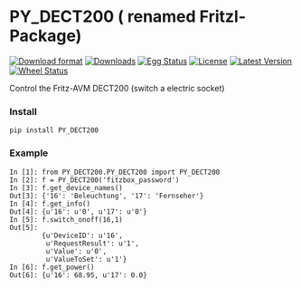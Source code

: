 PY_DECT200 ( renamed Fritzl-Package)
======

[![Download format](https://pypip.in/format/Fritzl/badge.png)](https://pypi.python.org/pypi/Fritzl/)
[![Downloads](https://pypip.in/download/Fritzl/badge.png)](https://pypi.python.org/pypi/Fritzl/)
[![Egg Status](https://pypip.in/egg/Fritzl/badge.png)](https://pypi.python.org/pypi/Fritzl/)
[![License](https://pypip.in/license/Fritzl/badge.png)](https://pypi.python.org/pypi/Fritzl/)
[![Latest Version](https://pypip.in/version/Fritzl/badge.png)](https://pypi.python.org/pypi/Fritzl/)
[![Wheel Status](https://pypip.in/wheel/Fritzl/badge.png)](https://pypi.python.org/pypi/Fritzl/)


Control the Fritz-AVM DECT200 (switch a electric socket)

### Install

```
pip install PY_DECT200
```


### Example

```
In [1]: from PY_DECT200.PY_DECT200 import PY_DECT200
In [2]: f = PY_DECT200('fitzbox_password')
In [3]: f.get_device_names()
Out[3]: {'16': 'Beleuchtung', '17': 'Fernseher'}
In [4]: f.get_info()
Out[4]: {u'16': u'0', u'17': u'0'}
In [5]: f.switch_onoff(16,1)
Out[5]: 
		{u'DeviceID': u'16',
		 u'RequestResult': u'1',
		 u'Value': u'0',
		 u'ValueToSet': u'1'}
In [6]: f.get_power()
Out[6]: {u'16': 68.95, u'17': 0.0}
```
